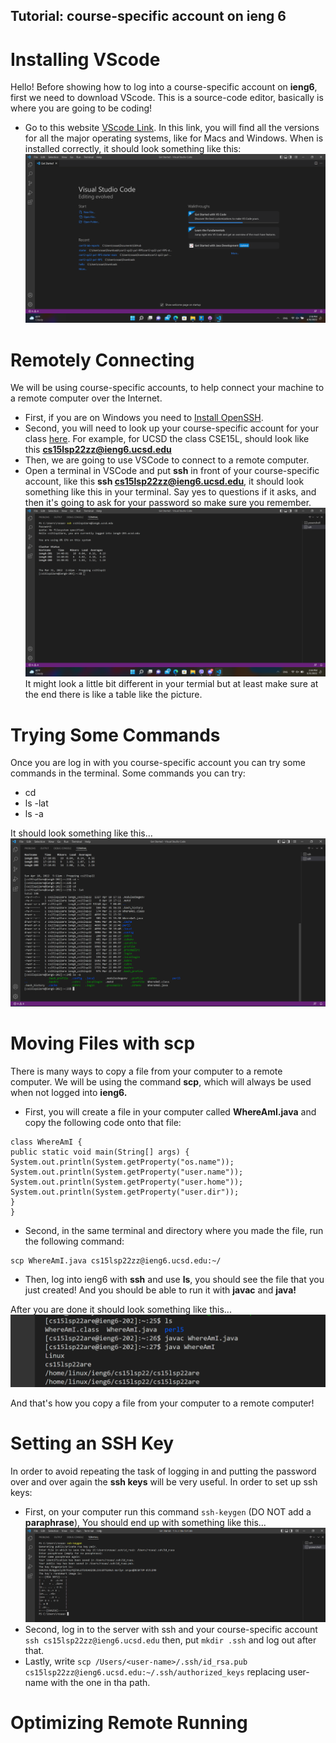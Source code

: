 ## **Tutorial: course-specific account on ieng 6** 

# Installing VScode 
Hello! 
Before showing how to log into a course-specific account on **ieng6**, first we need to download VScode. This is a source-code editor, basically is where you are going to be coding!

- Go to this website [VScode Link](https://code.visualstudio.com/Download). In this link, you will find all the versions for all the major operating systems, like for Macs and Windows. When is installed correctly, it should look something like this: 
![VSCode Installed](Screenshot%20(556).png)

# Remotely Connecting
We will be using course-specific accounts, to help connect your machine to a remote computer over the Internet. 

- First, if you are on Windows you need to [Install OpenSSH](https://docs.microsoft.com/en-us/windows-server/administration/openssh/openssh_install_firstuse).
- Second, you will need to look up your course-specific account for your class [here](https://sdacs.ucsd.edu/~icc/index.php). For example, for UCSD the class CSE15L, should look like this **cs15lsp22zz@ieng6.ucsd.edu** 
- Then, we are going to use VSCode to connect to a remote computer.
- Open a terminal in VSCode and put **ssh** in front of your course-specific account, like this **ssh cs15lsp22zz@ieng6.ucsd.edu**, it should look something like this in your terminal.
Say yes to questions if it asks, and then it's going to ask for your password so make sure you remember.
![ssh connection](Screenshot%20(390).png) It might look a little bit different in your termial but at least make sure at the end there is like a table like the picture. 
# Trying Some Commands
Once you are log in with you course-specific account you can try some commands in the terminal. Some commands you can try: 
- cd
- ls -lat
- ls -a

It should look something like this...
![Trying some commands](Screenshot%20(560).png)

# Moving Files with scp
There is many ways to copy a file from your computer to a remote computer. We will be using the command **scp**, which will always be used when not logged into **ieng6.** 
- First, you will create a file in your computer called **WhereAmI.java** and copy the following code onto that file: 
```
class WhereAmI {
public static void main(String[] args) {
System.out.println(System.getProperty("os.name"));
System.out.println(System.getProperty("user.name"));
System.out.println(System.getProperty("user.home"));
System.out.println(System.getProperty("user.dir"));
}
}
```
- Second, in the same terminal and directory where you made the file, run the following command: 

```
scp WhereAmI.java cs15lsp22zz@ieng6.ucsd.edu:~/
```
- Then, log into ieng6 with **ssh** and use **ls**, you should see the file that you just created! And you should be able to run it with **javac** and **java!**

After you are done it should look something like this...
![Running the command javac and java when logged in (ieng6)](Screenshot%20(561).png)

And that's how you copy a file from your computer to a remote computer!

# Setting an SSH Key
In order to avoid repeating the task of logging in and putting the password over and over again the **ssh keys** will be very useful. In order to set up ssh keys: 
- First, on your computer run this command `ssh-keygen` (DO NOT add a **paraphrase**), You should end up with something like this...
![ssh-keygen](Screenshot%20(562).png)
- Second, log in to the server with ssh and your course-specific account `ssh cs15lsp22zz@ieng6.ucsd.edu` then, put `mkdir .ssh` and log out after that. 
- Lastly, write `scp /Users/<user-name>/.ssh/id_rsa.pub
cs15lsp22zz@ieng6.ucsd.edu:~/.ssh/authorized_keys` replacing user-name with the one in tha path. 

# Optimizing Remote Running













